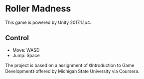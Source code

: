 # Roller Madness

This game is powered by Unity 2017.1.1p4.

## Control
* Move: WASD
* Jump: Space


The project is based on a assignment of 《Introduction to Game Development》 offered by Michigan State University via Coursera.

